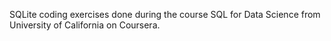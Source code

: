 SQLite coding exercises done during the course SQL for Data Science from University of California on Coursera.
